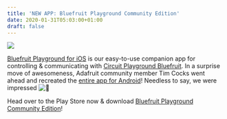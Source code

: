 ```yaml
---
title: 'NEW APP: Bluefruit Playground Community Edition'
date: 2020-01-31T05:03:00+01:00
draft: false
---
```


![](https://cdn-blog.adafruit.com/uploads/2020/01/bluefruit-playground-community-edition.jpg)

[Bluefruit Playground for iOS](https://apps.apple.com/us/app/bluefruit-playground/id1489549571) is our easy-to-use companion app for controlling & communicating with [Circuit Playground Bluefruit](https://www.adafruit.com/product/4333). In a surprise move of awesomeness, Adafruit community member Tim Cocks went ahead and recreated the [entire app for Android](https://play.google.com/store/apps/details?id=com.adafruit.bluefruit_playground)! Needless to say, we were impressed ![🙂](https://s.w.org/images/core/emoji/12.0.0-1/72x72/1f642.png)

Head over to the Play Store now & download [Bluefruit Playground Community Edition](https://play.google.com/store/apps/details?id=com.adafruit.bluefruit_playground)!